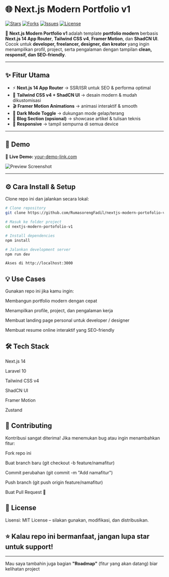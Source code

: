 # 🌐 Next.js Modern Portfolio v1

[![Stars](https://img.shields.io/github/stars/RumasorengFadil/nextjs-modern-portofolio-v1?style=social)](https://github.com/RumasorengFadil/nextjs-modern-portofolio-v1/stargazers)
[![Forks](https://img.shields.io/github/forks/RumasorengFadil/nextjs-modern-portofolio-v1?style=social)](https://github.com/RumasorengFadil/nextjs-modern-portofolio-v1/network/members)
[![Issues](https://img.shields.io/github/issues/RumasorengFadil/nextjs-modern-portofolio-v1)](https://github.com/RumasorengFadil/nextjs-modern-portofolio-v1/issues)
[![License](https://img.shields.io/github/license/RumasorengFadil/nextjs-modern-portofolio-v1)](./LICENSE)

🚀 **Next.js Modern Portfolio v1** adalah template **portfolio modern** berbasis **Next.js 14 App Router**, **Tailwind CSS v4**, **Framer Motion**, dan **ShadCN UI**.  
Cocok untuk **developer, freelancer, designer, dan kreator** yang ingin menampilkan profil, project, serta pengalaman dengan tampilan **clean, responsif, dan SEO-friendly**.

---

## ✨ Fitur Utama

- ⚡ **Next.js 14 App Router** → SSR/ISR untuk SEO & performa optimal  
- 🎨 **Tailwind CSS v4 + ShadCN UI** → desain modern & mudah dikustomisasi  
- 🎬 **Framer Motion Animations** → animasi interaktif & smooth  
- 🌙 **Dark Mode Toggle** → dukungan mode gelap/terang  
- 📂 **Blog Section (opsional)** → showcase artikel & tulisan teknis  
- 📱 **Responsive** → tampil sempurna di semua device  

---

## 📸 Demo

🔗 **Live Demo:** [your-demo-link.com](https://your-demo-link.com)  

![Preview Screenshot](./public/preview.png)

---

## ⚙️ Cara Install & Setup

Clone repo ini dan jalankan secara lokal:

```bash
# Clone repository
git clone https://github.com/RumasorengFadil/nextjs-modern-portofolio-v1.git

# Masuk ke folder project
cd nextjs-modern-portofolio-v1

# Install dependencies
npm install

# Jalankan development server
npm run dev

Akses di http://localhost:3000
```

## 💡 Use Cases

Gunakan repo ini jika kamu ingin:

Membangun portfolio modern dengan cepat

Menampilkan profile, project, dan pengalaman kerja

Membuat landing page personal untuk developer / designer

Membuat resume online interaktif yang SEO-friendly

## 🛠️ Tech Stack

Next.js 14

Laravel 10

Tailwind CSS v4

ShadCN UI

Framer Motion

Zustand

## 🤝 Contributing

Kontribusi sangat diterima!
Jika menemukan bug atau ingin menambahkan fitur:

Fork repo ini

Buat branch baru (git checkout -b feature/namafitur)

Commit perubahan (git commit -m "Add namafitur")

Push branch (git push origin feature/namafitur)

Buat Pull Request 🎉

## 📄 License

Lisensi: MIT License
 – silakan gunakan, modifikasi, dan distribusikan.

## ⭐ Kalau repo ini bermanfaat, jangan lupa star untuk support!


---

Mau saya tambahin juga bagian **"Roadmap"** (fitur yang akan datang) biar kelihatan project 